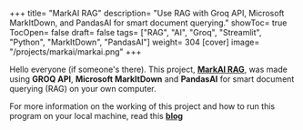 +++
title= "MarkAI RAG"
description= "Use RAG with Groq API, Microsoft MarkItDown, and PandasAI for smart document querying."
showToc= true
TocOpen= false
draft= false
tags= ["RAG", "AI", "Groq", "Streamlit", "Python", "MarkItDown", "PandasAI"]
weight= 304
[cover]
image= "/projects/markai/markai.png"
+++

Hello everyone (if someone's there). This project, **[MarkAI RAG](https://github.com/piktx/markai-rag)**, was made using **GROQ API**, **Microsoft MarkItDown** and **PandasAI** for smart document querying (RAG) on your own computer. 

For more information on the working of this project and how to run this program on your local machine, read this **[blog](https://pktx.xyz/posts/markai-rag)**